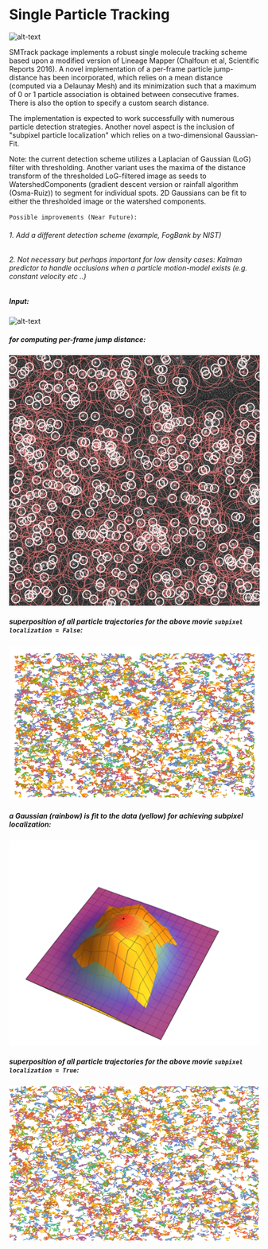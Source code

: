 Single Particle Tracking
=======

![alt-text](https://camo.githubusercontent.com/184953fa43fce5380f0872d9cbc669c39cb0f82e/68747470733a2f2f696d672e736869656c64732e696f2f62616467652f7374617475732d7061737365642d626c75652e737667)

SMTrack package implements a robust single molecule tracking scheme based upon a modified version of Lineage Mapper (Chalfoun et al, Scientific Reports 2016). A novel implementation of a per-frame particle jump-distance has been incorporated, which relies on a mean distance (computed via a Delaunay Mesh) and its minimization such that a maximum of 0 or 1 particle association is obtained between consecutive frames. There is also the option to specify a custom search distance.

The implementation is expected to work successfully with numerous particle detection strategies. Another novel aspect is the inclusion of "subpixel particle localization" which relies on a two-dimensional Gaussian-Fit.

Note: the current detection scheme utilizes a Laplacian of Gaussian (LoG) filter with thresholding. Another variant uses the maxima of the distance transform of the thresholded LoG-filtered image as seeds to WatershedComponents (gradient descent version or rainfall algorithm (Osma-Ruiz)) to segment for individual spots. 2D Gaussians can be fit to either the thresholded image or the watershed components.

`Possible improvements (Near Future):`

###### 1. Add a different detection scheme (example, FogBank by NIST)

###### 2. Not necessary but perhaps important for low density cases: Kalman predictor to handle occlusions when a particle motion-model exists (e.g. constant velocity etc ..) 




##### Input:

![alt-text](https://github.com/alihashmiii/SMtrack/blob/master/for%20readme/input.gif) 


##### for computing per-frame jump distance:

![alt-text](https://github.com/alihashmiii/SMtrack/blob/master/for%20readme/overlayed%20jump%20distance.png)


##### superposition of all particle trajectories for the above movie `subpixel localization = False`:

![alt-text](https://github.com/alihashmiii/SMtrack/blob/master/for%20readme/segment_output.png)


##### a Gaussian (rainbow) is fit to the data (yellow) for achieving subpixel localization:

![alt-text](https://github.com/alihashmiii/SMtrack/blob/master/for%20readme/gaussianFit.png)


##### superposition of all particle trajectories for the above movie `subpixel localization = True`:

![alt-text](https://github.com/alihashmiii/SMtrack/blob/master/for%20readme/subpixoutput.png)

